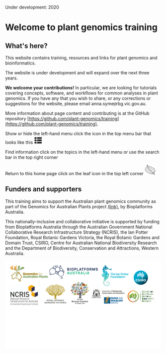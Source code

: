 <ss>Under development: 2020</ss>
# Welcome to plant genomics training

## What's here?

This website contains training, resources and links for plant genomics and bioinformatics.

The website is under development and will expand over the next three years.

**We welcome your contributions!** In particular, we are looking for tutorials covering concepts, software, and workflows for common analyses in plant genomics. If you have any that you wish to share, or any corrections or suggestions for the website, please email anna.syme<code>@</code>rbg.vic.gov.au.

More information about page content and contributing is at the GitHub repository [https://github.com/plant-genomics/training](https://github.com/plant-genomics/training).

<ss>Show or hide the left-hand menu</ss> click the icon in the top menu bar that looks like this <img src="modules/images/menu-icon.png" alt="menu-icon" width=25pt height=25pt>

<ss>Find information</ss> click on the topics in the left-hand menu or use the search bar in the top right corner

<ss> Return to this home page</ss> click on the leaf icon in the top left corner <img src="leaf2.svg" alt="leaf-icon" width=35pt height=35pt>

## Funders and supporters

This training aims to support the Australian plant genomics community as part of the Genomics for Australian Plants project [(link)](https://www.genomicsforaustralianplants.com/), by Bioplatforms Australia.

This nationally-inclusive and collaborative initiative is supported by funding from Bioplatforms Australia through the Australian Government National Collaborative Research Infrastructure Strategy (NCRIS), the Ian Potter Foundation, Royal Botanic Gardens Victoria, the Royal Botanic Gardens and Domain Trust, CSIRO, Centre for Australian National Biodiversity Research and the Department of Biodiversity, Conservation and Attractions, Western Australia.


<img src="modules/images/all-logos2.png" alt="gap-logos">
